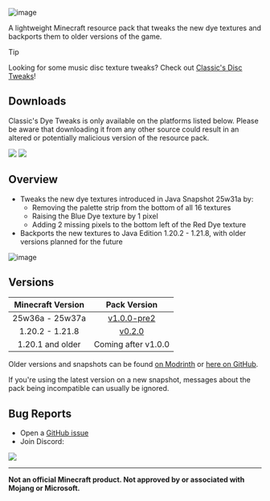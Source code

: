 ![image](https://i.imgur.com/6vQsrjf.png)

A lightweight Minecraft resource pack that tweaks the new dye textures and backports them to older versions of the game.

> [!TIP]
> Looking for some music disc texture tweaks? Check out [Classic's Disc Tweaks](https://modrinth.com/resourcepack/classics-disc-tweaks)!

## Downloads

Classic's Dye Tweaks is only available on the platforms listed below. Please be aware that downloading it from any other source could result in an altered or potentially malicious version of the resource pack.

[![](https://img.shields.io/modrinth/dt/g4Q5Ee62?label=Modrinth&style=for-the-badge&color=00AF5C&logo=modrinth)](https://modrinth.com/resourcepack/classics-dye-tweaks)
[![](https://img.shields.io/github/downloads/Classics-Craftworks/Classics-Dye-Tweaks/total?label=GitHub&style=for-the-badge&color=181717&logo=github)](https://github.com/Classics-Craftworks/Classics-Dye-Tweaks/releases)

## Overview

* Tweaks the new dye textures introduced in Java Snapshot 25w31a by:
    * Removing the palette strip from the bottom of all 16 textures
    * Raising the Blue Dye texture by 1 pixel
    * Adding 2 missing pixels to the bottom left of the Red Dye texture
* Backports the new textures to Java Edition 1.20.2 - 1.21.8, with older versions planned for the future

![image](https://i.imgur.com/m9h3v6t.gif)

## Versions

| Minecraft Version | Pack Version |
| :--: | :--: |
| 25w36a - 25w37a | [v1.0.0-pre2](https://github.com/Classics-Craftworks/Classics-Dye-Tweaks/releases/tag/v1.0.0-pre2) |
| 1.20.2 - 1.21.8 | [v0.2.0](https://github.com/Classics-Craftworks/Classics-Dye-Tweaks/releases/tag/v0.2.0) |
| 1.20.1 and older | Coming after v1.0.0 |

Older versions and snapshots can be found [on Modrinth](https://modrinth.com/datapack/classics-dye-tweaks/versions) or [here on GitHub](https://github.com/Classics-Craftworks/Classics-Dye-Tweaks/wiki/Versions).

If you're using the latest version on a new snapshot, messages about the pack being incompatible can usually be ignored.

## Bug Reports
* Open a [GitHub issue](https://github.com/Classics-Craftworks/Classics-Dye-Tweaks/issues/new/choose)
* Join Discord:

[![](https://img.shields.io/discord/1107084025442607206?label=Discord&style=for-the-badge&color=5865F2&logo=discord)](https://discord.gg/vZJSDjPcmu)

***

**Not an official Minecraft product. Not approved by or associated with Mojang or Microsoft.**